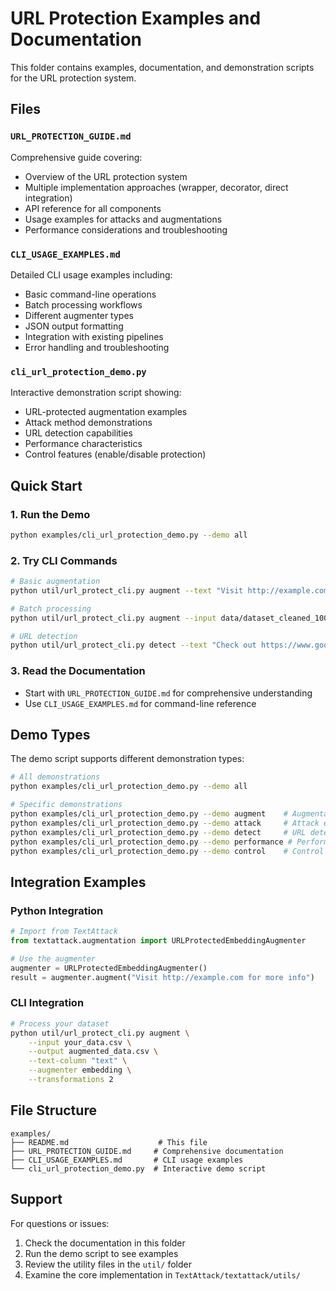 # URL Protection Examples and Documentation

This folder contains examples, documentation, and demonstration scripts for the URL protection system.

## Files

### `URL_PROTECTION_GUIDE.md`
Comprehensive guide covering:
- Overview of the URL protection system
- Multiple implementation approaches (wrapper, decorator, direct integration)
- API reference for all components
- Usage examples for attacks and augmentations
- Performance considerations and troubleshooting

### `CLI_USAGE_EXAMPLES.md`
Detailed CLI usage examples including:
- Basic command-line operations
- Batch processing workflows
- Different augmenter types
- JSON output formatting
- Integration with existing pipelines
- Error handling and troubleshooting

### `cli_url_protection_demo.py`
Interactive demonstration script showing:
- URL-protected augmentation examples
- Attack method demonstrations
- URL detection capabilities
- Performance characteristics
- Control features (enable/disable protection)

## Quick Start

### 1. Run the Demo
```bash
python examples/cli_url_protection_demo.py --demo all
```

### 2. Try CLI Commands
```bash
# Basic augmentation
python util/url_protect_cli.py augment --text "Visit http://example.com/path for more information"

# Batch processing
python util/url_protect_cli.py augment --input data/dataset_cleaned_100.csv --output data/augmented.csv

# URL detection
python util/url_protect_cli.py detect --text "Check out https://www.google.com for results"
```

### 3. Read the Documentation
- Start with `URL_PROTECTION_GUIDE.md` for comprehensive understanding
- Use `CLI_USAGE_EXAMPLES.md` for command-line reference

## Demo Types

The demo script supports different demonstration types:

```bash
# All demonstrations
python examples/cli_url_protection_demo.py --demo all

# Specific demonstrations
python examples/cli_url_protection_demo.py --demo augment    # Augmentation examples
python examples/cli_url_protection_demo.py --demo attack     # Attack examples
python examples/cli_url_protection_demo.py --demo detect     # URL detection
python examples/cli_url_protection_demo.py --demo performance # Performance tests
python examples/cli_url_protection_demo.py --demo control    # Control features
```

## Integration Examples

### Python Integration
```python
# Import from TextAttack
from textattack.augmentation import URLProtectedEmbeddingAugmenter

# Use the augmenter
augmenter = URLProtectedEmbeddingAugmenter()
result = augmenter.augment("Visit http://example.com for more info")
```

### CLI Integration
```bash
# Process your dataset
python util/url_protect_cli.py augment \
    --input your_data.csv \
    --output augmented_data.csv \
    --text-column "text" \
    --augmenter embedding \
    --transformations 2
```

## File Structure

```
examples/
├── README.md                    # This file
├── URL_PROTECTION_GUIDE.md     # Comprehensive documentation
├── CLI_USAGE_EXAMPLES.md       # CLI usage examples
└── cli_url_protection_demo.py  # Interactive demo script
```

## Support

For questions or issues:
1. Check the documentation in this folder
2. Run the demo script to see examples
3. Review the utility files in the `util/` folder
4. Examine the core implementation in `TextAttack/textattack/utils/`
